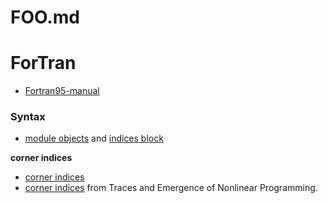 # FOO.md

# ForTran
+ [Fortran95-manual](http://www-eio.upc.edu/lceio/manuals/Fortran95-manual.pdf)


### Syntax
+ [module objects](http://www.coria-cfd.fr/index.php/SiTCom-B#Implementation) and [indices block](http://www.coria-cfd.fr/index.php/SiTCom-B#Blocks)

**corner indices**
+ [corner indices](https://books.google.co.in/books?id=oQirAAAAIAAJ&pg=PA117&lpg=PA117&dq=corner+indices&source=bl&ots=Fyj3PnnX-R&sig=TsRA_-eZ427x8cM4AdkVC7l0Yug&hl=en&sa=X&ei=1TDcVOChK4K1uAT3_4DACQ&ved=0CFMQ6AEwCg#v=onepage&q=corner%20indices&f=false)
+ [corner indices](https://books.google.co.in/books?id=q4PBBAAAQBAJ&pg=PA52&lpg=PA52&dq=corner+indices&source=bl&ots=T25_s3t1H0&sig=BkmpxbXwjoNeiX1Mm-qD1eARhNw&hl=en&sa=X&ei=f0vcVIj1K4OcuQTxqYC4Bg&ved=0CBwQ6AEwADgK#v=onepage&q=corner%20indices&f=false) from Traces and Emergence of Nonlinear Programming.


